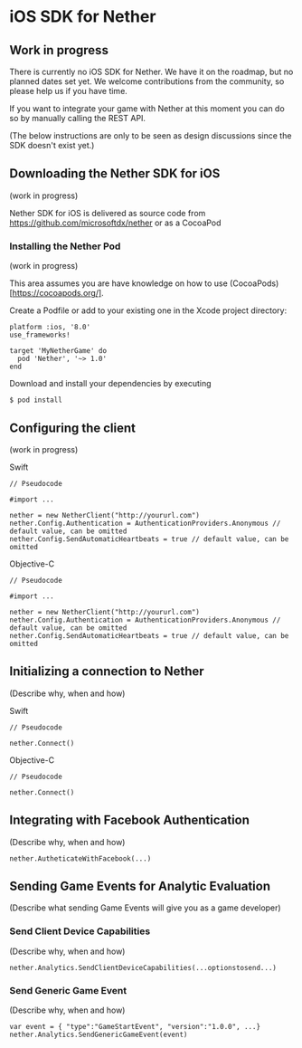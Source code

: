 # iOS SDK for Nether

## Work in progress

There is currently no iOS SDK for Nether. We have it on the roadmap, but no planned dates set yet.  We welcome contributions from the community, so please help us if you have time.

If you want to integrate your game with Nether at this moment you can do so by manually calling the REST API.

(The below instructions are only to be seen as design discussions since the SDK doesn't exist yet.)

## Downloading the Nether SDK for iOS
(work in progress)

Nether SDK for iOS is delivered as source code from https://github.com/microsoftdx/nether or as a CocoaPod

### Installing the Nether Pod
(work in progress)

This area assumes you are have knowledge on how to use (CocoaPods)[https://cocoapods.org/].

Create a Podfile or add to your existing one in the Xcode project directory:

```
platform :ios, '8.0'
use_frameworks!

target 'MyNetherGame' do
  pod 'Nether', '~> 1.0'
end
```

Download and install your dependencies by executing

```
$ pod install
```

## Configuring the client
(work in progress)

Swift
```
// Pseudocode

#import ...

nether = new NetherClient("http://yoururl.com")
nether.Config.Authentication = AuthenticationProviders.Anonymous // default value, can be omitted
nether.Config.SendAutomaticHeartbeats = true // default value, can be omitted
```

Objective-C
```
// Pseudocode

#import ...

nether = new NetherClient("http://yoururl.com")
nether.Config.Authentication = AuthenticationProviders.Anonymous // default value, can be omitted
nether.Config.SendAutomaticHeartbeats = true // default value, can be omitted
```

## Initializing a connection to Nether
(Describe why, when and how)

Swift
```
// Pseudocode

nether.Connect()
```

Objective-C
```
// Pseudocode

nether.Connect()
```
## Integrating with Facebook Authentication
(Describe why, when and how)

```
nether.AutheticateWithFacebook(...)
```

## Sending Game Events for Analytic Evaluation
(Describe what sending Game Events will give you as a game developer)

### Send Client Device Capabilities
(Describe why, when and how)

```
nether.Analytics.SendClientDeviceCapabilities(...optionstosend...)
```

### Send Generic Game Event
(Describe why, when and how)

```
var event = { "type":"GameStartEvent", "version":"1.0.0", ...}
nether.Analytics.SendGenericGameEvent(event)
```